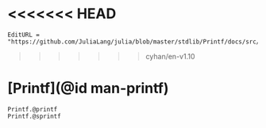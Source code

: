 <<<<<<< HEAD
=======
```@meta
EditURL = "https://github.com/JuliaLang/julia/blob/master/stdlib/Printf/docs/src/index.md"
```

>>>>>>> cyhan/en-v1.10
# [Printf](@id man-printf)

```@docs
Printf.@printf
Printf.@sprintf
```
